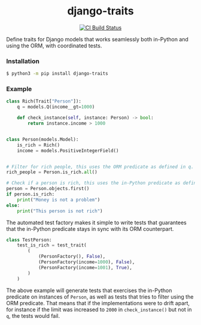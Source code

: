 <h1 align=center>django-traits</h1>

<p align=center>
    <a href=https://github.com/5monkeys/django-traits/actions?query=workflow%3ACI+branch%3Amain><img src=https://github.com/5monkeys/django-traits/workflows/CI/badge.svg alt="CI Build Status"></a>
</p>

Define traits for Django models that works seamlessly both in-Python and using the ORM,
with coordinated tests.

### Installation

```bash
$ python3 -m pip install django-traits
```

### Example

```python
class Rich(Trait["Person"]):
    q = models.Q(income__gt=1000)

    def check_instance(self, instance: Person) -> bool:
        return instance.income > 1000


class Person(models.Model):
    is_rich = Rich()
    income = models.PositiveIntegerField()


# Filter for rich people, this uses the ORM predicate as defined in q.
rich_people = Person.is_rich.all()

# Check if a person is rich, this uses the in-Python predicate as defined in check_instance().
person = Person.objects.first()
if person.is_rich:
    print("Money is not a problem")
else:
    print("This person is not rich")
```

The automated test factory makes it simple to write tests that guarantees that the
in-Python predicate stays in sync with its ORM counterpart.

```python
class TestPerson:
    test_is_rich = test_trait(
        (
            (PersonFactory(), False),
            (PersonFactory(income=1000), False),
            (PersonFactory(income=1001), True),
        )
    )
```

The above example will generate tests that exercises the in-Python predicate on
instances of `Person`, as well as tests that tries to filter using the ORM predicate.
That means that if the implementations were to drift apart, for instance if the limit
was increased to `2000` in `check_instance()` but not in `q`, the tests would fail.
